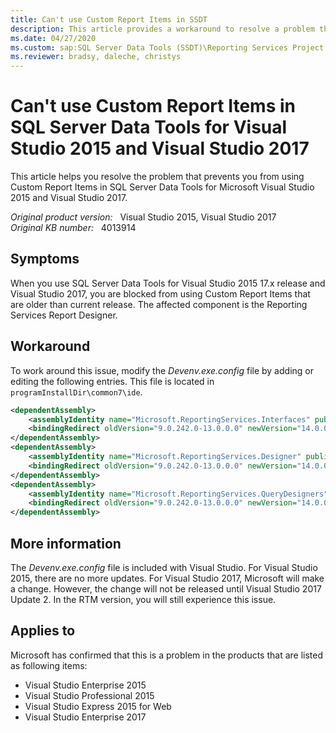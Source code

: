 ```yaml
---
title: Can't use Custom Report Items in SSDT
description: This article provides a workaround to resolve a problem that prevents you from using Custom Report Items in SQL Server Data Tools for Visual Studio 2015 and Visual Studio 2017.
ms.date: 04/27/2020
ms.custom: sap:SQL Server Data Tools (SSDT)\Reporting Services Project
ms.reviewer: bradsy, daleche, christys
---
```

# Can't use Custom Report Items in SQL Server Data Tools for Visual Studio 2015 and Visual Studio 2017

This article helps you resolve the problem that prevents you from using Custom Report Items in SQL Server Data Tools for Microsoft Visual Studio 2015 and Visual Studio 2017.

_Original product version:_ &nbsp; Visual Studio 2015, Visual Studio 2017  
_Original KB number:_ &nbsp; 4013914

## Symptoms

When you use SQL Server Data Tools for Visual Studio 2015 17.x release and Visual Studio 2017, you are blocked from using Custom Report Items that are older than current release. The affected component is the Reporting Services Report Designer.  

## Workaround

To work around this issue, modify the *Devenv.exe.config* file by adding or editing the following entries. This file is located in `programInstallDir\common7\ide`.  

```xml
<dependentAssembly>
    <assemblyIdentity name="Microsoft.ReportingServices.Interfaces" publicKeyToken="89845dcd8080cc91" culture="neutral" />
    <bindingRedirect oldVersion="9.0.242.0-13.0.0.0" newVersion="14.0.0.0"/>
</dependentAssembly>
<dependentAssembly>
    <assemblyIdentity name="Microsoft.ReportingServices.Designer" publicKeyToken="89845dcd8080cc91" culture="neutral" />
    <bindingRedirect oldVersion="9.0.242.0-13.0.0.0" newVersion="14.0.0.0"/>
</dependentAssembly>
<dependentAssembly>
    <assemblyIdentity name="Microsoft.ReportingServices.QueryDesigners" publicKeyToken="89845dcd8080cc91" culture="neutral" />
    <bindingRedirect oldVersion="9.0.242.0-13.0.0.0" newVersion="14.0.0.0"/>
</dependentAssembly>
```

## More information

The *Devenv.exe.config* file is included with Visual Studio. For Visual Studio 2015, there are no more updates. For Visual Studio 2017, Microsoft will make a change. However, the change will not be released until Visual Studio 2017 Update 2. In the RTM version, you will still experience this issue.  

## Applies to

Microsoft has confirmed that this is a problem in the products that are listed as following items:

- Visual Studio Enterprise 2015
- Visual Studio Professional 2015
- Visual Studio Express 2015 for Web
- Visual Studio Enterprise 2017
